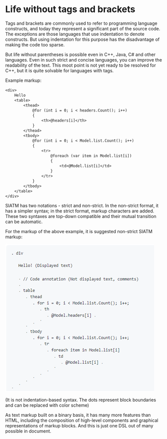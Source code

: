 
# Life without tags and brackets

Tags and brackets are commonly used to refer to programming language constructs, and today they represent a significant part of the source code.
The exceptions are those languages that use indentation to denote constructs. But using indentation for this purpose has the disadvantage of making the code too sparse.

But life without parentheses is possible even in C++, Java, C# and other languages. Even in such strict and concise languages, you can improve the readability of the text.
This moot point is not yet ready to be resolved for C++, but it is quite solvable for languages with tags.

Example markup:

```
<div>
    Hello
    <table>
        <thead>
            @for (int i = 0; i < headers.Count(); i++)
            {
                <th>@headers[i]</th>
            }
        </thead>
        <tbody>
            @for (int i = 0; i < Model.list.Count(); i++)
            {
                <tr>
                    @foreach (var item in Model.list[i])
                    {
                        <td>@Model.list[i]</td>
                    }
                </tr>
            }
        </tbody>
    </table>
</div>
```

SIATM has two notations - strict and non-strict. In the non-strict format, it has a simpler syntax; in the strict format, markup characters are added. These two syntaxes are top-down compatible and their mutual transition can be automatic.

For the markup of the above example, it is suggested non-strict SIATM markup:

![Suggjested 3](./pictures/sugg3.png)

(It is not indentation-based syntax. The dots represent block boundaries and can be replaced with color scheme)

As text markup built on a binary basis, it has many more features than HTML, including the composition of high-level components and graphical representations of markup blocks.
And this is just one DSL out of many possible in document.
